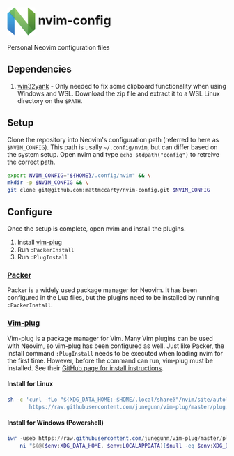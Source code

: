 # <img src="doc/img/neovim.png" width="64" height="64" alt="Neovim logo" align="center" /> nvim-config

Personal Neovim configuration files

## Dependencies

1. [win32yank](https://github.com/equalsraf/win32yank/releases) - Only needed to fix some clipboard functionality when using Windows and WSL. Download the zip file and extract it to a WSL Linux directory on the `$PATH`.

## Setup

Clone the repository into Neovim's configuration path (referred to here as `$NVIM_CONFIG`). This path is usally `~/.config/nvim`, but can differ based on the system setup. Open nvim and type `echo stdpath("config")` to retreive the correct path.

```bash
export NVIM_CONFIG="${HOME}/.config/nvim" && \
mkdir -p $NVIM_CONFIG && \
git clone git@github.com:mattmccarty/nvim-config.git $NVIM_CONFIG
```

## Configure

Once the setup is complete, open nvim and install the plugins.

1. Install [vim-plug](https://github.com/junegunn/vim-plug#neovim)
2. Run `:PackerInstall`
3. Run `:PlugInstall`

### [Packer](https://github.com/wbthomason/packer.nvim)

Packer is a widely used package manager for Neovim. It has been configured in the Lua files, but the plugins need to be installed by running `:PackerInstall`.

### [Vim-plug](https://github.com/junegunn/vim-plug)

Vim-plug is a package manager for Vim. Many Vim plugins can be used with Neovim, so vim-plug has been configured as well. Just like Packer, the install command `:PlugInstall` needs to be executed when loading nvim for the first time. However, before the command can run, vim-plug must be installed. See their [GitHub page for install instructions](https://github.com/junegunn/vim-plug#neovim).

#### Install for Linux

```bash
sh -c 'curl -fLo "${XDG_DATA_HOME:-$HOME/.local/share}"/nvim/site/autoload/plug.vim --create-dirs \
       https://raw.githubusercontent.com/junegunn/vim-plug/master/plug.vim'
```

#### Install for Windows (Powershell)

```Powershell
iwr -useb https://raw.githubusercontent.com/junegunn/vim-plug/master/plug.vim |`
    ni "$(@($env:XDG_DATA_HOME, $env:LOCALAPPDATA)[$null -eq $env:XDG_DATA_HOME])/nvim-data/site/autoload/plug.vim" -Force
```
